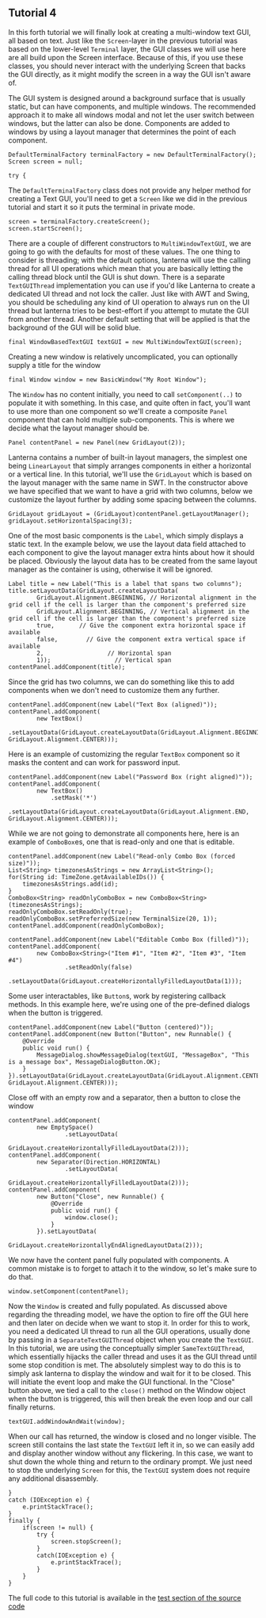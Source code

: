Tutorial 4
---

In this forth tutorial we will finally look at creating a multi-window text GUI, all based on text. Just like
the `Screen`-layer in the previous tutorial was based on the lower-level `Terminal` layer, the GUI classes we will
use here are all build upon the Screen interface. Because of this, if you use these classes, you should never
interact with the underlying Screen that backs the GUI directly, as it might modify the screen in a way the
GUI isn't aware of.

The GUI system is designed around a background surface that is usually static, but can have components, and
multiple windows. The recommended approach it to make all windows modal and not let the user switch between
windows, but the latter can also be done. Components are added to windows by using a layout manager that
determines the point of each component.

    DefaultTerminalFactory terminalFactory = new DefaultTerminalFactory();
    Screen screen = null;
    
    try {

The `DefaultTerminalFactory` class does not provide any helper method for creating a Text GUI, you'll need to
get a `Screen` like we did in the previous tutorial and start it so it puts the terminal in private mode.

    screen = terminalFactory.createScreen();
    screen.startScreen();

There are a couple of different constructors to `MultiWindowTextGUI`, we are going to go with the defaults for
most of these values. The one thing to consider is threading; with the default options, lanterna will use
the calling thread for all UI operations which mean that you are basically letting the calling thread block
until the GUI is shut down. There is a separate `TextGUIThread` implementation you can use if you'd like
Lanterna to create a dedicated UI thread and not lock the caller. Just like with AWT and Swing, you should
be scheduling any kind of UI operation to always run on the UI thread but lanterna tries to be best-effort
if you attempt to mutate the GUI from another thread. Another default setting that will be applied is that
the background of the GUI will be solid blue.


    final WindowBasedTextGUI textGUI = new MultiWindowTextGUI(screen);

Creating a new window is relatively uncomplicated, you can optionally supply a title for the window

    final Window window = new BasicWindow("My Root Window");

The `Window` has no content initially, you need to call `setComponent(..)` to populate it with something. In this
case, and quite often in fact, you'll want to use more than one component so we'll create a composite
`Panel` component that can hold multiple sub-components. This is where we decide what the layout manager
should be.

    Panel contentPanel = new Panel(new GridLayout(2));

Lanterna contains a number of built-in layout managers, the simplest one being `LinearLayout` that simply
arranges components in either a horizontal or a vertical line. In this tutorial, we'll use the `GridLayout`
which is based on the layout manager with the same name in SWT. In the constructor above we have
specified that we want to have a grid with two columns, below we customize the layout further by adding
some spacing between the columns.

    GridLayout gridLayout = (GridLayout)contentPanel.getLayoutManager();
    gridLayout.setHorizontalSpacing(3);

One of the most basic components is the `Label`, which simply displays a static text. In the example below,
we use the layout data field attached to each component to give the layout manager extra hints about how it
should be placed. Obviously the layout data has to be created from the same layout manager as the container
is using, otherwise it will be ignored.

    Label title = new Label("This is a label that spans two columns");
    title.setLayoutData(GridLayout.createLayoutData(
            GridLayout.Alignment.BEGINNING, // Horizontal alignment in the grid cell if the cell is larger than the component's preferred size
            GridLayout.Alignment.BEGINNING, // Vertical alignment in the grid cell if the cell is larger than the component's preferred size
            true,       // Give the component extra horizontal space if available
            false,        // Give the component extra vertical space if available
            2,                  // Horizontal span
            1));                  // Vertical span
    contentPanel.addComponent(title);


Since the grid has two columns, we can do something like this to add components when we don't need to
customize them any further.

    contentPanel.addComponent(new Label("Text Box (aligned)"));
    contentPanel.addComponent(
            new TextBox()
                .setLayoutData(GridLayout.createLayoutData(GridLayout.Alignment.BEGINNING, GridLayout.Alignment.CENTER)));

Here is an example of customizing the regular `TextBox` component so it masks the content and can work for
password input.

    contentPanel.addComponent(new Label("Password Box (right aligned)"));
    contentPanel.addComponent(
            new TextBox()
                .setMask('*')
                .setLayoutData(GridLayout.createLayoutData(GridLayout.Alignment.END, GridLayout.Alignment.CENTER)));

While we are not going to demonstrate all components here, here is an example of `ComboBox`es, one that is
read-only and one that is editable.

    contentPanel.addComponent(new Label("Read-only Combo Box (forced size)"));
    List<String> timezonesAsStrings = new ArrayList<String>();
    for(String id: TimeZone.getAvailableIDs()) {
        timezonesAsStrings.add(id);
    }
    ComboBox<String> readOnlyComboBox = new ComboBox<String>(timezonesAsStrings);
    readOnlyComboBox.setReadOnly(true);
    readOnlyComboBox.setPreferredSize(new TerminalSize(20, 1));
    contentPanel.addComponent(readOnlyComboBox);
    
    contentPanel.addComponent(new Label("Editable Combo Box (filled)"));
    contentPanel.addComponent(
            new ComboBox<String>("Item #1", "Item #2", "Item #3", "Item #4")
                    .setReadOnly(false)
                    .setLayoutData(GridLayout.createHorizontallyFilledLayoutData(1)));

Some user interactables, like `Button`s, work by registering callback methods. In this example here, we're
using one of the pre-defined dialogs when the button is triggered.

    contentPanel.addComponent(new Label("Button (centered)"));
    contentPanel.addComponent(new Button("Button", new Runnable() {
        @Override
        public void run() {
            MessageDialog.showMessageDialog(textGUI, "MessageBox", "This is a message box", MessageDialogButton.OK);
        }
    }).setLayoutData(GridLayout.createLayoutData(GridLayout.Alignment.CENTER, GridLayout.Alignment.CENTER)));

Close off with an empty row and a separator, then a button to close the window

    contentPanel.addComponent(
            new EmptySpace()
                    .setLayoutData(
                            GridLayout.createHorizontallyFilledLayoutData(2)));
    contentPanel.addComponent(
            new Separator(Direction.HORIZONTAL)
                    .setLayoutData(
                            GridLayout.createHorizontallyFilledLayoutData(2)));
    contentPanel.addComponent(
            new Button("Close", new Runnable() {
                @Override
                public void run() {
                    window.close();
                }
            }).setLayoutData(
                    GridLayout.createHorizontallyEndAlignedLayoutData(2)));

We now have the content panel fully populated with components. A common mistake is to forget to attach it to
the window, so let's make sure to do that.

    window.setComponent(contentPanel);

Now the `Window` is created and fully populated. As discussed above regarding the threading model, we have the
option to fire off the GUI here and then later on decide when we want to stop it. In order for this to work,
you need a dedicated UI thread to run all the GUI operations, usually done by passing in a
`SeparateTextGUIThread` object when you create the `TextGUI`. In this tutorial, we are using the conceptually
simpler `SameTextGUIThread`, which essentially hijacks the caller thread and uses it as the GUI thread until
some stop condition is met. The absolutely simplest way to do this is to simply ask lanterna to display the
window and wait for it to be closed. This will initiate the event loop and make the GUI functional. In the
"Close" button above, we tied a call to the `close()` method on the Window object when the button is
triggered, this will then break the even loop and our call finally returns.

    textGUI.addWindowAndWait(window);

When our call has returned, the window is closed and no longer visible. The screen still contains the last
state the `TextGUI` left it in, so we can easily add and display another window without any flickering. In
this case, we want to shut down the whole thing and return to the ordinary prompt. We just need to stop the
underlying `Screen` for this, the `TextGUI` system does not require any additional disassembly.

    }
    catch (IOException e) {
        e.printStackTrace();
    }
    finally {
        if(screen != null) {
            try {
                screen.stopScreen();
            }
            catch(IOException e) {
                e.printStackTrace();
            }
        }
    }    

The full code to this tutorial is available in the [test section of the source code](https://github.com/mabe02/lanterna/blob/master/src/test/java/com/googlecode/lanterna/tutorial/Tutorial04.java)
